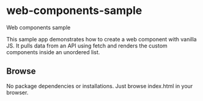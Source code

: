 # web-components-sample
Web components sample

This sample app demonstrates how to create a web component with vanilla JS. It pulls data from an API using fetch and renders the custom components inside an unordered list.

## Browse

No package dependencies or installations. Just browse index.html in your browser.

